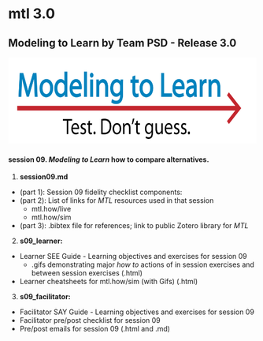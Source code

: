 # mtl 3.0
## Modeling to Learn by Team PSD - Release 3.0

<img src = "https://github.com/lzim/teampsd/blob/master/resources/logos/mtl_testdontguess_sm.png"
     height = "175" width = "650">  
     
#### session 09. *Modeling to Learn* how to **compare alternatives**.

1.  **session09.md** 
  + (part 1): Session 09 fidelity checklist components:
  + (part 2): List of links for *MTL* resources used in that session 
    + mtl.how/live
    + mtl.how/sim
  + (part 3): .bibtex file for references; link to public Zotero library for *MTL* 
2.  **s09_learner:** 
  + Learner SEE Guide - Learning objectives and exercises for session 09 
    + .gifs demonstrating major *how to* actions of in session exercises and between session exercises (.html)
  + Learner cheatsheets for mtl.how/sim (with Gifs) (.html)
3.  **s09_facilitator:**  
  + Facilitator SAY Guide - Learning objectives and exercises for session 09
  + Facilitator pre/post checklist for session 09
  + Pre/post emails for session 09 (.html and .md)
